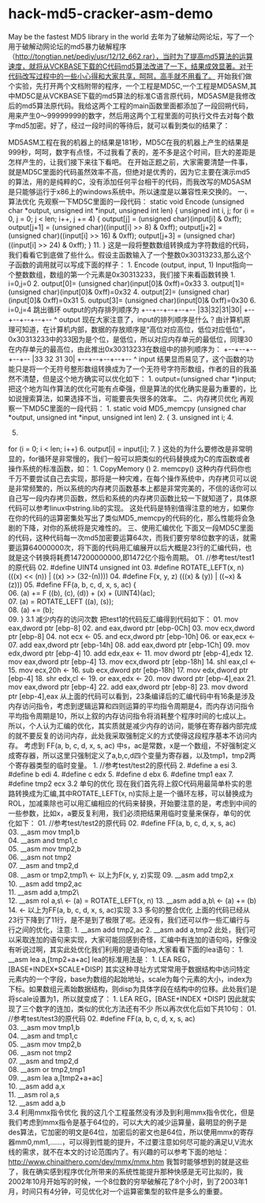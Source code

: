 # hack-md5-cracker-asm-demo
May be the fastest MD5 library in the world
去年为了破解动网论坛，写了一个用于破解动网论坛的md5暴力破解程序（http://tongtian.net/pediy/usr/12/12_662.rar），当时为了提高md5算法的运算速度，就将从VCKBASE下载的C代码md5算法改进了一下，结果成效显著。对于代码改写过程中的一些小心得和大家共享，呵呵，高手就不用看了。
开始我们做个实验，先打开两个文档附带的程序，一个工程是MD5C,一个工程是MD5ASM,其中MD5C是从VCKBASE下载的md5算法的标准C语言原代码，MD5ASM是我修改后的md5算法原代码。我给这两个工程的main函数里面都添加了一段回朔代码，用来产生0～99999999的数字，然后用这两个工程里面的可执行文件去对每个数字md5加密。好了，经过一段时间的等待后，就可以看到类似的结果了：
 
MD5ASM工程在我的机器上的结果是181秒，MD5C在我的机器上产生的结果是999秒，呵呵，数字有点怪，不过我看了表的，差不多是这个时间，巨大的差距是怎样产生的，让我们接下来往下看吧。
在开始正题之前，大家需要清楚一件事，就是MD5C里面的代码虽然效率不高，但绝对是优秀的，因为它主要在演示md5的算法，用的是纯粹的C，没有添加任何平台相干的代码，而我改写的MD5ASM是只能够运行于x86上的windows系统中。所以速度是以兼容性来交换的。
一、算法优化
先观察一下MD5C里面的一段代码：
  static void Encode (unsigned char *output, unsigned int  *input, unsigned int len)
  {
    unsigned int i, j;
    for (i = 0, j = 0; j < len; i++, j += 4) {
      output[j] = (unsigned char)(input[i] & 0xff);
output[j+1] = (unsigned char)((input[i] >> 8) & 0xff);
output[j+2] = (unsigned char)((input[i] >> 16) & 0xff);
output[j+3] = (unsigned char)((input[i] >> 24) & 0xff);
}
11.
}
这是一段将整数数组转换成为字符数组的代码，我们看看它到底做了些什么。假设主函数输入了一个整数0x30313233,那么这个子函数的调用就可以写成下面的样子：
1.
Encode (output, input, 1)
Input指向一个整数数组，数组的第一个元素是0x30313233，我们接下来看函数转换
1.
i=0,j=0
2.
output[0]= (unsigned char)(input[0]& 0xff)=0x33
3.
output[1]= (unsigned char)(input[0]& 0xff)=0x32
4.
output[2]= (unsigned char)(input[0]& 0xff)=0x31
5.
output[3]= (unsigned char)(input[0]& 0xff)=0x30
6.
i=0,j=4
跳出循环
output的内存排列顺序为
+--+--+--+--+--
|33|32|31|30|
+--+--+--+--+--
^
output
现在大家注意了，input的排列顺序是什么？由计算机原理可知道，在计算机内部，数据的存放顺序是“高位对应高位，低位对应低位”，0x30313233中的33因为是个位，是低位，所以对应内存单元的最低位，同理30在内存单元的最高位，由此推出0x30313233在数组中的排列顺序为：
+--+--+--+--+--
|33 32 31 30|
+--+--+--+--+--
^
input
结果显而易见了，这个函数的功能只是将一个无符号整形数组转换成为了一个无符号字符形数组，作者的目的我虽然不清楚，但是这个地方确实可以优化如下：
1.
output=(unsigned char *)input;
把这个地方叫作算法的优化可能有点牵强，但是算法的优化确实是最为重要的，比如说搜索算法，如果选择不当，可能要丧失很多的效率。 
二、内存拷贝优化
再观察一下MD5C里面的一段代码：
1.
static void MD5_memcpy (unsigned char *output, unsigned int  *input, unsigned int len)
2.
{
3.
unsigned int i;
4.
 
5.
for (i = 0; i < len; i++)
6.
output[i] = input[i];
7.
}
这处的为什么要修改是非常明显的，for循环是非常慢的，我们一般可以把类似的代码替换成为C的库函数或者操作系统的标准函数，如：
1.
CopyMemory ()
2.
memcpy()
这种内存代码你也千万不要尝试自己去实现，那将是一种灾难，在每个操作系统中，内存拷贝可以说是非常频繁的，所以系统的内存拷贝函数基本上都是非常完美的，不信的话你可以自己写一段内存拷贝函数，然后和系统的内存拷贝函数比较一下就知道了，具体原代码可以参考linux中string.lib的实现。
这处代码是特别值得注意的地方，如果你在你的代码的运算密集处写出了类似MD5_memcpy的代码的化，那么性能将会急剧的下降，对你的系统将是灾难性的。
三、使用汇编优化
下面又一段MD5C里面的代码，这种代码每一次md5加密要运算64次，而我们要穷举8位数字的话，就需要运算64000000次，将下面的代码用汇编展开以后大概是23行的汇编代码，也就是这个转换将耗费147200000000,即1472亿个指令周期。
01.
//参考test/test1的原代码
02.
#define UINT4 unsigned int
03.
#define ROTATE_LEFT(x, n) (((x) << (n)) | ((x) >> (32-(n))))
04.
#define F(x, y, z) (((x) & (y)) | ((~x) & (z)))
05.
#define FF(a, b, c, d, x, s, ac) { \
06.
(a) += F ((b), (c), (d)) + (x) + (UINT4)(ac); \
07.
(a) = ROTATE_LEFT ((a), (s)); \
08.
(a) += (b); \
09.
}
3.1 减少内存的访问次数
把test1的代码反汇编得到代码如下：
01.
mov     eax,dword ptr [ebp-8]
02.
and     eax,dword ptr [ebp-0Ch]
03.
mov     ecx,dword ptr [ebp-8]
04.
not     ecx                         <-
05.
and     ecx,dword ptr [ebp-10h]
06.
or      eax,ecx                     <-
07.
add     eax,dword ptr [ebp-14h]
08.
add     eax,dword ptr [ebp-1Ch]
09.
mov     edx,dword ptr [ebp-4]
10.
add     edx,eax                     <-
11.
mov     dword ptr [ebp-4],edx
12.
mov     eax,dword ptr [ebp-4]
13.
mov     ecx,dword ptr [ebp-18h]
14.
shl     eax,cl                      <-
15.
mov     ecx,20h                     <-
16.
sub     ecx,dword ptr [ebp-18h]
17.
mov     edx,dword ptr [ebp-4]
18.
shr     edx,cl                      <-
19.
or      eax,edx                     <-
20.
mov     dword ptr [ebp-4],eax
21.
mov     eax,dword ptr [ebp-4]
22.
add     eax,dword ptr [ebp-8]
23.
mov     dword ptr [ebp-4],eax
从上面的代码可以看到，23条编译后的汇编代码中有16条是涉及内存访问指令，考虑到逻辑运算和四则运算的平均指令周期是4，而内存访问指令平均指令周期是10，所以上叙的内存访问指令将消耗整个程序时间的七成以上。所以，个人认为汇编的优化，其实质就是减少内存的访问，能够在寄存器内部完成的就不要反复的访问内存，此处我采取强制定义的方式使得这段程序基本不访问内存。
考虑到 FF(a, b, c, d, x, s, ac) 中s，ac是常数，x是一个数组，不好强制定义成寄存器，所以这里只强制定义了a,b,c,d四个变量为寄存器，以及tmp1，tmp2两个寄存器类型的临时变量。
1.
//参考test/test2的原代码
2.
#define a esi
3.
#define b edi
4.
#define c edx
5.
#define d ebx
6.
#define tmp1 eax
7.
#define tmp2 ecx
3.2 单句的优化
现在我们首先将上叙C代码用最简单朴实的思路转换成为汇编,其中ROTATE_LEFT(x, n)实际上是一个循环左移，可以替换成为 ROL，加减乘除也可以用汇编相应的代码来替换，开始要注意的是，考虑到中间的一些参数，比如x，a要反复利用，我们必须把结果用临时变量来保存，单句的优化如下：
01.
//参考test/test2的原代码
02.
#define FF(a, b, c, d, x, s, ac)\
03.
__asm mov tmp1,b\
04.
__asm and tmp1,c\
05.
__asm mov tmp2,b\
06.
__asm not tmp2\
07.
__asm and tmp2,d\
08.
__asm or tmp2,tmp1\     <- 以上为F(x, y, z)实现
09.
__asm add tmp2,x\
10.
__asm add tmp2,ac\
11.
__asm add a,tmp2\                  
12.
__asm rol a,s\          <- (a) = ROTATE_LEFT(x, n)
13.
__asm add a,b\          <- (a) += (b)
14.
<- 以上为FF(a, b, c, d, x, s, ac)实现
3.3 多句的整合优化
上面的代码已经从23行下降到了11行，是不是到了极限了呢。还没有，我们还可以作一些汇编行与行之间的优化，注意:
1.
__asm add tmp2,ac
2.
__asm add a,tmp2
此处，我们可以采取连加的语句来实现，大家可能回感到奇怪，汇编中有连加的语句吗，好像没有听说过啊，其实此处优化我们利用的是语句lea,大家看看下面的lea语句：
1.
__asm lea a,[tmp2+a+ac]
lea的标准用法是：
1.
LEA      REG，[BASE+INDEX*SCALE+DISP]
其实这种寻址方式常常用于数据结构中访问特定元素内的一个字段，base为数组的起始地址，scale为每个元素的大小，index为下标。如果数组元素始数据结构，则disp为具体字段在结构中的位移。此处我们是将scale设置为1，所以就变成了：
1.
LEA      REG，[BASE+INDEX +DISP]
因此就实现了三个数字的连加，类似的优化方法还有不少
所以再次优化后如下共10句：
01.
//参考test/test3的原代码
02.
#define FF(a, b, c, d, x, s, ac) \
03.
__asm mov tmp1,b \
04.
__asm and tmp1,c \
05.
__asm mov tmp2,b \
06.
__asm not tmp2 \
07.
__asm and tmp2,d \
08.
__asm or tmp2,tmp1 \
09.
__asm lea a,[tmp2+a+ac] \
10.
__asm add a,x \
11.
__asm rol a,s \
12.
__asm add a,b \
3.4 利用mmx指令优化
我的这几个工程虽然没有涉及到利用mmx指令优化，但是我们考虑到mmx指令是基于64位的，可以大大的减少运算量，最明显的例子是des算法，它加密的明文是64位，加密后的密文也是64位，所以使用mmx的寄存器mm0,mm1,……，可以得到性能的提升，不过要注意如何尽可能的满足U,V流水线的需求，就不在本文的讨论范围内了。有兴趣的可以参考下面的地址：
http://www.chinaithero.com/dev/mmx/mmx.htm
我暂时能够想到的就是这些了，我在确实感到程序优化所带来的系统性能提升那种快感是无可比拟的，我2002年10月开始写的时候，一个8位数的穷举破解花了8个小时，到了2003年1月，时间只有4分钟，可见优化对一个运算密集型的软件是多么的重要。
